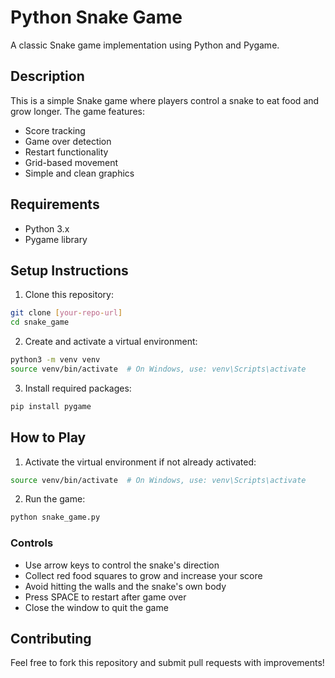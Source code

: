 # Python Snake Game

A classic Snake game implementation using Python and Pygame.

## Description

This is a simple Snake game where players control a snake to eat food and grow longer. The game features:
- Score tracking
- Game over detection
- Restart functionality
- Grid-based movement
- Simple and clean graphics

## Requirements

- Python 3.x
- Pygame library

## Setup Instructions

1. Clone this repository:
```bash
git clone [your-repo-url]
cd snake_game
```

2. Create and activate a virtual environment:
```bash
python3 -m venv venv
source venv/bin/activate  # On Windows, use: venv\Scripts\activate
```

3. Install required packages:
```bash
pip install pygame
```

## How to Play

1. Activate the virtual environment if not already activated:
```bash
source venv/bin/activate  # On Windows, use: venv\Scripts\activate
```

2. Run the game:
```bash
python snake_game.py
```

### Controls

- Use arrow keys to control the snake's direction
- Collect red food squares to grow and increase your score
- Avoid hitting the walls and the snake's own body
- Press SPACE to restart after game over
- Close the window to quit the game

## Contributing

Feel free to fork this repository and submit pull requests with improvements!


